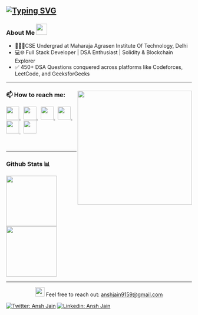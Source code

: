 
[![Typing SVG](https://readme-typing-svg.demolab.com?font=Playfair+Display&size=25&duration=4000&pause=1000&color=F7F7F7&background=FFFFFF00&center=true&vCenter=true&random=false&width=435&lines=Hey+There!;My+self+Ansh+Jain;Welcome+to+my+Github+Profile)](https://git.io/typing-svg)
---

### About Me <img src="https://github.com/SP-XD/SP-XD/blob/main/images/message.gif?raw=true" width="30" />
- 🧑🏻‍🎓CSE Undergrad at Maharaja Agrasen Institute Of Technology, Delhi
- 💻🌐 Full Stack Developer | DSA Enthusiast | Solidity & Blockchain Explorer 
- ✅ 450+ DSA Questions conquered across platforms like Codeforces, LeetCode, and GeeksforGeeks
---
<div>
<a href="https://leetcode.com/Ansh_Jain_2004" target="_blank">
 <img align="right" src='https://leetcard.jacoblin.cool/Ansh_Jain_2004?hide=ranking&border=0&radius=21' width='310"'>
</a>

<p align="left">
  <h3>📫 How to reach me:</h3>
  <a href="https://twitter.com/whoanshjain" target="_blank">
    <img height="35px" width="auto" src="https://img.icons8.com/color/48/000000/twitter.png">
  </a>
  &nbsp;
  <a href="https://www.linkedin.com/in/ansh-jain-78986b242/" target="_blank">
    <img height="35px" width="auto" src="https://img.icons8.com/color/48/000000/linkedin.png">
  </a>
  &nbsp;
 <a href="mailto:anshjain9159@gmail.com" target="_blank">
 <img src="https://img.icons8.com/fluent/48/000000/gmail.png" height="35px" width="auto">
</a>
 &nbsp;
  <a href="https://codeforces.com/profile/who.anshjain" target="_blank">
    <img height="35px" width="auto" src="https://user-images.githubusercontent.com/63710339/205476287-dee85e56-04b7-403c-8269-3455f052eb62.png">
  </a>
  &nbsp;
  <a href="https://leetcode.com/Ansh_Jain_2004" target="_blank">
    <img height="35px" width="auto" src="https://user-images.githubusercontent.com/63710339/185728579-3f9af06c-0977-4d51-a81a-2ac828fc2d23.png">
  </a>
  &nbsp;
  <a href="https://auth.geeksforgeeks.org/user/anshjain2004
/profile" target="_blank">
    <img height="35px" width="auto" src="https://user-images.githubusercontent.com/63710339/185728583-3b581a30-c79b-42b5-ac31-8f246fb7ba3a.png">
  </a>
 
</p>
</div>

<br/>
<hr/>
<h3>Github Stats &#128202;</h3>
<a href="https://github.com/AnshJain9159/github-readme-stats">
  <img height=137 align="center" src="https://github-readme-stats.vercel.app/api?username=AnshJain9159&show_icons=true" />
</a>
<a href="https://github.com/AnshJain9159/convoychat">
  <img height=137 align="center" src="https://github-readme-stats.vercel.app/api/top-langs?username=AnshJain9159&layout=compact&langs_count=8&card_width=320" />
</a>

<br/>
<hr/>
<p align='center'> <img src="https://github.com/SP-XD/SP-XD/blob/main/images/letterbox.gif?raw=true" width="25" /> Feel free to reach out: <a href='mailto:anshjain9159@gmail.com'>anshjain9159@gmail.com</a> </p>
<p align='center'>
 
[![Twitter: Ansh Jain](https://img.shields.io/twitter/follow/whoanshjain?style=social)](https://twitter.com/whoanshjain)
[![Linkedin: Ansh Jain](https://img.shields.io/badge/-AnshJain-blue?style=flat-square&logo=Linkedin&logoColor=white&link=https://www.linkedin.com/in/ansh-jain-78986b242/)](https://www.linkedin.com/in/ansh-jain-78986b242/)
</p>
